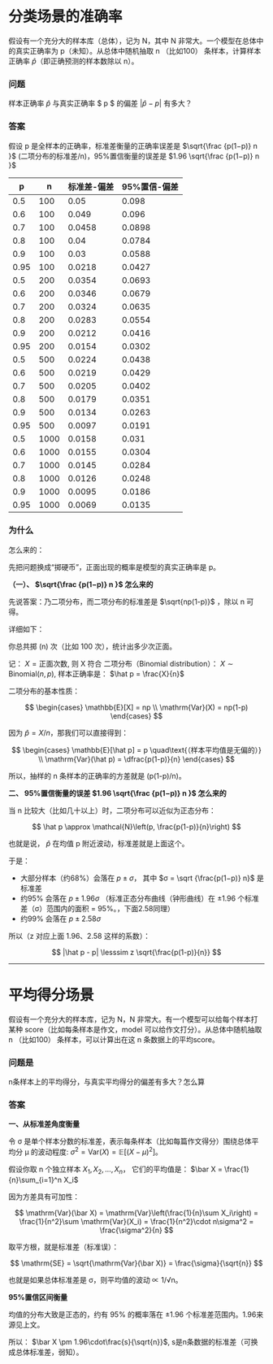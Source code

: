 # 分类场景的准确率

假设有一个充分大的样本库（总体），记为 N，其中 N 非常大。一个模型在总体中的真实正确率为 p（未知）。从总体中随机抽取 n （比如100） 条样本，计算样本正确率 $\hat{p}$（即正确预测的样本数除以 n）。

### 问题

样本正确率 $\hat{p}$ 与真实正确率 $ p $ 的偏差 $|\hat{p} - p|$ 有多大？

### 答案

假设 p 是全样本的正确率，标准差衡量的正确率误差是 $\sqrt{\frac {p(1−p)​​} n }$ (二项分布的标准差/n)，95%置信衡量的误差是 $1.96 \sqrt{\frac {p(1−p)​​} n }$

| p | n | 标准差-偏差 | 95%置信-偏差 |
| -- | -- | --- | --- |
| 0.5 | 100 | 0.05 | 0.098 |
| 0.6 | 100 | 0.049 | 0.096 |
| 0.7 | 100 | 0.0458 | 0.0898 |
| 0.8 | 100 | 0.04 | 0.0784 |
| 0.9 | 100 | 0.03 | 0.0588 |
| 0.95 | 100 | 0.0218 | 0.0427 |
| 0.5 | 200 | 0.0354 | 0.0693 |
| 0.6 | 200 | 0.0346 | 0.0679 |
| 0.7 | 200 | 0.0324 | 0.0635 |
| 0.8 | 200 | 0.0283 | 0.0554 |
| 0.9 | 200 | 0.0212 | 0.0416 |
| 0.95 | 200 | 0.0154 | 0.0302 |
| 0.5 | 500 | 0.0224 | 0.0438 |
| 0.6 | 500 | 0.0219 | 0.0429 |
| 0.7 | 500 | 0.0205 | 0.0402 |
| 0.8 | 500 | 0.0179 | 0.0351 |
| 0.9 | 500 | 0.0134 | 0.0263 |
| 0.95 | 500 | 0.0097 | 0.0191 |
| 0.5 | 1000 | 0.0158 | 0.031 |
| 0.6 | 1000 | 0.0155 | 0.0304 |
| 0.7 | 1000 | 0.0145 | 0.0284 |
| 0.8 | 1000 | 0.0126 | 0.0248 |
| 0.9 | 1000 | 0.0095 | 0.0186 |
| 0.95 | 1000 | 0.0069 | 0.0135 |

### 为什么

怎么来的：

先把问题换成“掷硬币”，正面出现的概率是模型的真实正确率是 p。

**（一）、 $\sqrt{\frac {p(1−p)​​} n }$ 怎么来的**

先说答案：乃二项分布，而二项分布的标准差是 $\sqrt{np(1-p)}$ ，除以 n 可得。

详细如下：

你总共掷 (n) 次（比如 100 次），统计出多少次正面。

记： $X = \text{正面次数}$, 则 X 符合 二项分布（Binomial distribution）： $X \sim \mathrm{Binomial}(n, p)$, 样本正确率是： $\hat p = \frac{X}{n}$

二项分布的基本性质：

$$
\begin{cases}
\mathbb{E}[X] = np \\
\mathrm{Var}(X) = np(1-p)
\end{cases}
$$

因为 $\hat p = X / n$，那我们可以直接得到：

$$
\begin{cases}
\mathbb{E}[\hat p] = p \quad\text{（样本平均值是无偏的）} \\
\mathrm{Var}(\hat p) = \dfrac{p(1-p)}{n}
\end{cases}
$$

所以，抽样的 n 条样本的正确率的方差就是 (p(1-p)/n)。

**二、 95%置信衡量的误差 $1.96 \sqrt{\frac {p(1−p)​​} n }$ 怎么来的**

当 n 比较大（比如几十以上）时，二项分布可以近似为正态分布：

$$
\hat p \approx \mathcal{N}\left(p, \frac{p(1-p)}{n}\right)
$$

也就是说， $\hat p$ 在均值 p 附近波动，标准差就是上面这个。

于是：

* 大部分样本（约68%）会落在 $p \pm σ$， 其中 $σ = \sqrt {\frac{p(1−p)} n}$​​ 是标准差
* 约95% 会落在 $p \pm 1.96 σ$ （标准正态分布曲线（钟形曲线）在 ±1.96 个标准差（σ）范围内的面积 = 95%。，下面2.58同理）
* 约99% 会落在 $p \pm 2.58 σ$

所以（z 对应上面 1.96、2.58 这样的系数）：

$$
|\hat p - p| \lesssim z \sqrt{\frac{p(1-p)}{n}}
$$

----

# 平均得分场景

假设有一个充分大的样本库，记为 N，N 非常大。有一个模型可以给每个样本打某种 score（比如每条样本是作文，model 可以给作文打分）。从总体中随机抽取 n （比如100） 条样本，可以计算出在这 n 条数据上的平均score。 

### 问题是

n条样本上的平均得分，与真实平均得分的偏差有多大？怎么算

### 答案

**一、从标准差角度衡量**

令 σ 是单个样本分数的标准差，表示每条样本（比如每篇作文得分）围绕总体平均分 μ 的波动程度: $\sigma^2 = \mathrm{Var}(X) = \mathbb{E}[(X - \mu)^2]$。

假设你取 n 个独立样本 $X_1, X_2, ..., X_n$，
它们的平均值是： $\bar X = \frac{1}{n}\sum_{i=1}^n X_i$

因为方差具有可加性：

$$
\mathrm{Var}(\bar X) = \mathrm{Var}\left(\frac{1}{n}\sum X_i\right)
= \frac{1}{n^2}\sum \mathrm{Var}(X_i)
= \frac{1}{n^2}\cdot n\sigma^2
= \frac{\sigma^2}{n}
$$

取平方根，就是标准差（标准误）：

$$
\mathrm{SE} = \sqrt{\mathrm{Var}(\bar X)} = \frac{\sigma}{\sqrt{n}}
$$

也就是如果总体标准差是 σ，则平均值的波动 ∝ 1/√n。

**95%置信区间衡量**

均值的分布大致是正态的，约有 95% 的概率落在 ±1.96 个标准差范围内。1.96来源见上文。

所以： $\bar X \pm 1.96\cdot\frac{s}{\sqrt{n}}$, s是n条数据的标准差（可换成总体标准差，弱知）。
